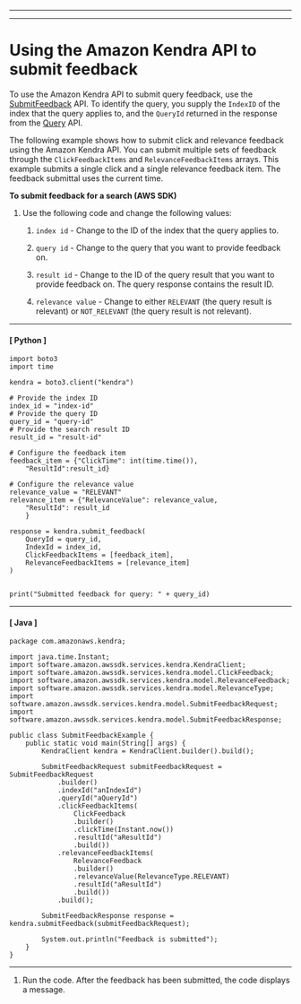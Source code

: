 --------

--------

# Using the Amazon Kendra API to submit feedback<a name="feedback-api"></a>

To use the Amazon Kendra API to submit query feedback, use the [SubmitFeedback](API_SubmitFeedback.md) API\. To identify the query, you supply the `IndexID` of the index that the query applies to, and the `QueryId` returned in the response from the [Query](API_Query.md) API\.

The following example shows how to submit click and relevance feedback using the Amazon Kendra API\. You can submit multiple sets of feedback through the `ClickFeedbackItems` and `RelevanceFeedbackItems` arrays\. This example submits a single click and a single relevance feedback item\. The feedback submittal uses the current time\.

**To submit feedback for a search \(AWS SDK\)**

1. Use the following code and change the following values:

   1. `index id` \- Change to the ID of the index that the query applies to\.

   1. `query id` \- Change to the query that you want to provide feedback on\.

   1. `result id` \- Change to the ID of the query result that you want to provide feedback on\. The query response contains the result ID\.

   1. `relevance value` \- Change to either `RELEVANT` \(the query result is relevant\) or `NOT_RELEVANT` \(the query result is not relevant\)\.

------
#### [ Python ]

   ```
   import boto3
   import time
   
   kendra = boto3.client("kendra")
   
   # Provide the index ID
   index_id = "index-id"
   # Provide the query ID
   query_id = "query-id"
   # Provide the search result ID
   result_id = "result-id"
   
   # Configure the feedback item
   feedback_item = {"ClickTime": int(time.time()),
       "ResultId":result_id}
   
   # Configure the relevance value
   relevance_value = "RELEVANT"
   relevance_item = {"RelevanceValue": relevance_value,
       "ResultId": result_id
       }
   
   response = kendra.submit_feedback(
       QueryId = query_id,
       IndexId = index_id,
       ClickFeedbackItems = [feedback_item],
       RelevanceFeedbackItems = [relevance_item]
   )
   
   
   print("Submitted feedback for query: " + query_id)
   ```

------
#### [ Java ]

   ```
   package com.amazonaws.kendra;
   
   import java.time.Instant;
   import software.amazon.awssdk.services.kendra.KendraClient;
   import software.amazon.awssdk.services.kendra.model.ClickFeedback;
   import software.amazon.awssdk.services.kendra.model.RelevanceFeedback;
   import software.amazon.awssdk.services.kendra.model.RelevanceType;
   import software.amazon.awssdk.services.kendra.model.SubmitFeedbackRequest;
   import software.amazon.awssdk.services.kendra.model.SubmitFeedbackResponse;
   
   public class SubmitFeedbackExample {
       public static void main(String[] args) {
           KendraClient kendra = KendraClient.builder().build();
   
           SubmitFeedbackRequest submitFeedbackRequest = SubmitFeedbackRequest
               .builder()
               .indexId("anIndexId")
               .queryId("aQueryId")
               .clickFeedbackItems(
                   ClickFeedback
                   .builder()
                   .clickTime(Instant.now())
                   .resultId("aResultId")
                   .build())
               .relevanceFeedbackItems(
                   RelevanceFeedback
                   .builder()
                   .relevanceValue(RelevanceType.RELEVANT)
                   .resultId("aResultId")
                   .build())
               .build();
   
           SubmitFeedbackResponse response = kendra.submitFeedback(submitFeedbackRequest);
   
           System.out.println("Feedback is submitted");
       }
   }
   ```

------

1. Run the code\. After the feedback has been submitted, the code displays a message\.